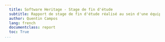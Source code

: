 ```yaml
---
  title: Software Heritage - Stage de fin d'étude
  subtitle: Rapport de stage de fin d'étude réalisé au sein d'une équipe développant un projet libre
  author: Quentin Campos
  lang: french
  documentclass: report
  toc: True
...
```

